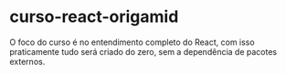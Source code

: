 # curso-react-origamid
O foco do curso é no entendimento completo do React, com isso praticamente tudo será criado do zero, sem a dependência de pacotes externos.
